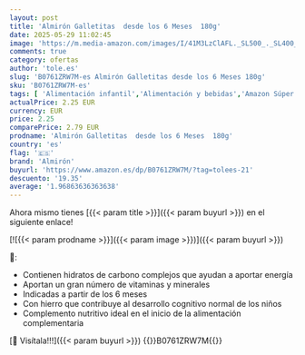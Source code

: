 ```yaml
---
layout: post
title: 'Almirón Galletitas  desde los 6 Meses  180g'
date: 2025-05-29 11:02:45
image: 'https://m.media-amazon.com/images/I/41M3LzClAFL._SL500_._SL400_.jpg'
comments: true
category: ofertas
author: 'tole.es'
slug: 'B0761ZRW7M-es Almirón Galletitas desde los 6 Meses 180g'
sku: 'B0761ZRW7M-es'
tags: [ 'Alimentación infantil','Alimentación y bebidas','Amazon Súper | Descuentos','Arborist Merchandising Root','Galletas y biscotes para bebé','Galletas y tentempiés','Galletas y tentempiés para bebé','Self Service','Special Features Stores','almirón','dd53b5bc-bcd1-4c9b-ab43-793ed912ccdd_0','dd53b5bc-bcd1-4c9b-ab43-793ed912ccdd_2701','dd53b5bc-bcd1-4c9b-ab43-793ed912ccdd_601','🇪🇸', ]
actualPrice: 2.25 EUR
currency: EUR
price: 2.25
comparePrice: 2.79 EUR
prodname: 'Almirón Galletitas  desde los 6 Meses  180g'
country: 'es'
flag: '🇪🇸'
brand: 'Almirón'
buyurl: 'https://www.amazon.es/dp/B0761ZRW7M/?tag=tolees-21'
descuento: '19.35'
average: '1.96863636363638'
---
```


Ahora mismo tienes [{{< param title >}}]({{< param buyurl >}}) en el siguiente enlace!

[![{{< param prodname >}}]({{< param image >}})]({{< param buyurl >}})

🔎:

- Contienen hidratos de carbono complejos que ayudan a aportar energía
- Aportan un gran número de vitaminas y minerales
- Indicadas a partir de los 6 meses
- Con hierro que contribuye al desarrollo cognitivo normal de los niños
- Complemento nutritivo ideal en el inicio de la alimentación complementaria

[🛒 Visítala!!!]({{< param buyurl >}})
{{<world>}}B0761ZRW7M{{</world>}}
